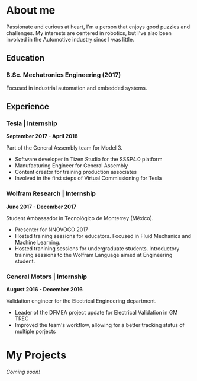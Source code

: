 # About me
Passionate and curious at heart, I'm a person that enjoys good puzzles and challenges. My interests are centered in robotics, but I've also been involved in the Automotive industry since I was little. 

## Education
### B.Sc. Mechatronics Engineering (2017)
Focused in industrial automation and embedded systems. 

## Experience
### Tesla | Internship
**September 2017 - April 2018**

Part of the General Assembly team for Model 3. 
- Software developer in Tizen Studio for the SSSP4.0 platform
- Manufacturing Engineer for General Assembly
- Content creator for training production associates
- Involved in the first steps of Virtual Commissioning for Tesla

### Wolfram Research | Internship
**June 2017 - December 2017**

Student Ambassador in Tecnológico de Monterrey (México).
- Presenter for NNOVOGO 2017
- Hosted training sessions for educators. Focused in Fluid Mechanics and Machine Learning.
- Hosted tranining sessions for undergraduate students. Introductory training sessions to the Wolfram Language aimed at Engineering student.

### General Motors | Internship
**August 2016 - December 2016**

Validation engineer for the Electrical Engineering department.
- Leader of the DFMEA project update for Electrical Validation in GM TREC
- Improved the team's workflow, allowing for a better tracking status of multiple porjects

# My Projects
*Coming soon!*
